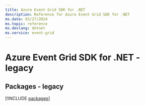 ```yaml
---
title: Azure Event Grid SDK for .NET
description: Reference for Azure Event Grid SDK for .NET
ms.date: 03/27/2024
ms.topic: reference
ms.devlang: dotnet
ms.service: event-grid
---
```

# Azure Event Grid SDK for .NET - legacy
## Packages - legacy
[!INCLUDE [packages](event-grid-index.md)]